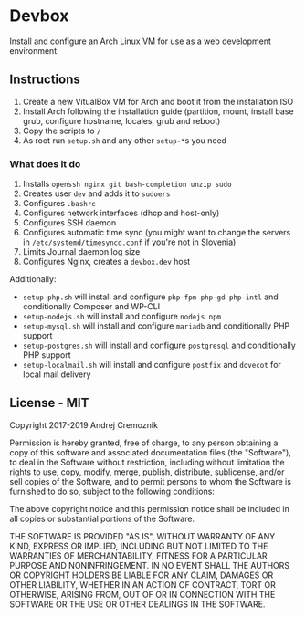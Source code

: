 # Devbox

Install and configure an Arch Linux VM for use as a web development environment.


## Instructions

1. Create a new VitualBox VM for Arch and boot it from the installation ISO
2. Install Arch following the installation guide (partition, mount, install base grub, configure hostname, locales, grub and reboot)
3. Copy the scripts to `/`
3. As root run `setup.sh` and any other `setup-*`s you need


### What does it do

1. Installs `openssh nginx git bash-completion unzip sudo`
2. Creates user `dev` and adds it to `sudoers`
4. Configures `.bashrc`
5. Configures network interfaces (dhcp and host-only)
6. Configures SSH daemon
7. Configures automatic time sync (you might want to change the servers in `/etc/systemd/timesyncd.conf` if you're not in Slovenia)
8. Limits Journal daemon log size
9. Configures Nginx, creates a `devbox.dev` host

Additionally:

* `setup-php.sh` will install and configure `php-fpm php-gd php-intl` and conditionally Composer and WP-CLI
* `setup-nodejs.sh` will install and configure `nodejs npm`
* `setup-mysql.sh` will install and configure `mariadb` and conditionally PHP support
* `setup-postgres.sh` will install and configure `postgresql` and conditionally PHP support
* `setup-localmail.sh` will install and configure `postfix` and `dovecot` for local mail delivery


## License - MIT

Copyright 2017-2019 Andrej Cremoznik

Permission is hereby granted, free of charge, to any person obtaining a copy of this software and associated documentation files (the "Software"), to deal in the Software without restriction, including without limitation the rights to use, copy, modify, merge, publish, distribute, sublicense, and/or sell copies of the Software, and to permit persons to whom the Software is furnished to do so, subject to the following conditions:

The above copyright notice and this permission notice shall be included in all copies or substantial portions of the Software.

THE SOFTWARE IS PROVIDED "AS IS", WITHOUT WARRANTY OF ANY KIND, EXPRESS OR IMPLIED, INCLUDING BUT NOT LIMITED TO THE WARRANTIES OF MERCHANTABILITY, FITNESS FOR A PARTICULAR PURPOSE AND NONINFRINGEMENT. IN NO EVENT SHALL THE AUTHORS OR COPYRIGHT HOLDERS BE LIABLE FOR ANY CLAIM, DAMAGES OR OTHER LIABILITY, WHETHER IN AN ACTION OF CONTRACT, TORT OR OTHERWISE, ARISING FROM, OUT OF OR IN CONNECTION WITH THE SOFTWARE OR THE USE OR OTHER DEALINGS IN THE SOFTWARE.
